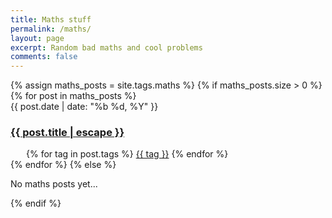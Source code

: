 ```yaml
---
title: Maths stuff
permalink: /maths/
layout: page
excerpt: Random bad maths and cool problems
comments: false
---
```


<div id="posts-container">
  <section class="tag-section">
    {% assign maths_posts = site.tags.maths %}
    {% if maths_posts.size > 0 %}
      {% for post in maths_posts %}
        <article class="post-item">
          <span class="post-item-date">{{ post.date | date: "%b %d, %Y" }}</span>
          <h3 class="post-item-title">
            <a href="{{ post.url }}">{{ post.title | escape }}</a>
          </h3>
          <div class="all-posts-tags" style="margin-left: 25px;">
            {% for tag in post.tags %}
              <a href="/tags#{{ tag | slugify }}" class="tag-item">{{ tag }}</a>
            {% endfor %}
          </div>
        </article>
      {% endfor %}
    {% else %}
      <p>No maths posts yet...</p>
    {% endif %}
  </section>
</div>